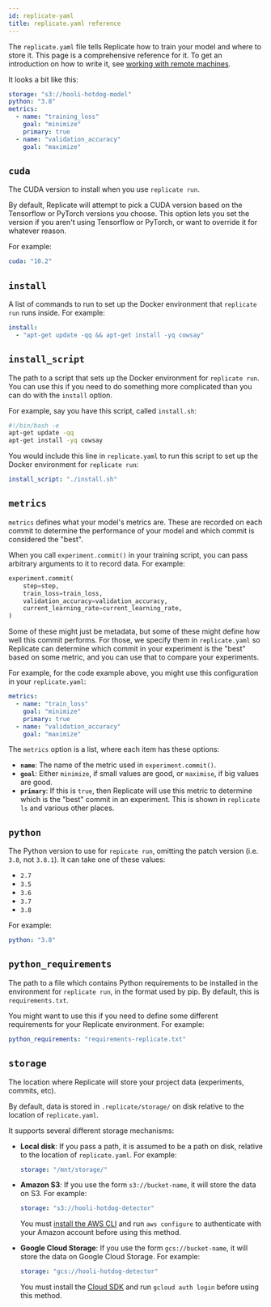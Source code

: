 ```yaml
---
id: replicate-yaml
title: replicate.yaml reference
---
```


The `replicate.yaml` file tells Replicate how to train your model and where to store it. This page is a comprehensive reference for it. To get an introduction on how to write it, see [working with remote machines](working-with-remote-machines.md).

<!-- `replicate.yaml` goes in the same directory as your model's source code. It must be in the root directory (the same directory as the root of your Git repository, for example) because Replicate uses the location of the file to figure out where your model is located. (maybe this lives in tutorial) -->

It looks a bit like this:

```yaml
storage: "s3://hooli-hotdog-model"
python: "3.8"
metrics:
  - name: "training_loss"
    goal: "minimize"
    primary: true
  - name: "validation_accuracy"
    goal: "maximize"
```

## `cuda`

The CUDA version to install when you use `replicate run`.

By default, Replicate will attempt to pick a CUDA version based on the Tensorflow or PyTorch versions you choose. This option lets you set the version if you aren't using Tensorflow or PyTorch, or want to override it for whatever reason.

For example:

```yaml
cuda: "10.2"
```

## `install`

A list of commands to run to set up the Docker environment that `replicate run` runs inside. For example:

```yaml
install:
  - "apt-get update -qq && apt-get install -yq cowsay"
```

## `install_script`

The path to a script that sets up the Docker environment for `replicate run`. You can use this if you need to do something more complicated than you can do with the `install` option.

For example, say you have this script, called `install.sh`:

```bash
#!/bin/bash -e
apt-get update -qq
apt-get install -yq cowsay
```

You would include this line in `replicate.yaml` to run this script to set up the Docker environment for `replicate run`:

```yaml
install_script: "./install.sh"
```

## `metrics`

`metrics` defines what your model's metrics are. These are recorded on each commit to determine the performance of your model and which commit is considered the "best".

When you call `experiment.commit()` in your training script, you can pass arbitrary arguments to it to record data. For example:

```python
experiment.commit(
    step=step,
    train_loss=train_loss,
    validation_accuracy=validation_accuracy,
    current_learning_rate=current_learning_rate,
)
```

Some of these might just be metadata, but some of these might define how well this commit performs. For those, we specify them in `replicate.yaml` so Replicate can determine which commit in your experiment is the "best" based on some metric, and you can use that to compare your experiments.

For example, for the code example above, you might use this configuration in your `replicate.yaml`:

```yaml
metrics:
  - name: "train_loss"
    goal: "minimize"
    primary: true
  - name: "validation_accuracy"
    goal: "maximize"
```

The `metrics` option is a list, where each item has these options:

- **`name`**: The name of the metric used in `experiment.commit()`.
- **`goal`**: Either `minimize`, if small values are good, or `maximise`, if big values are good.
- **`primary`**: If this is `true`, then Replicate will use this metric to determine which is the "best" commit in an experiment. This is shown in `replicate ls` and various other places.

## `python`

The Python version to use for `repicate run`, omitting the patch version \(i.e. `3.8`, not `3.8.1`\). It can take one of these values:

- `2.7`
- `3.5`
- `3.6`
- `3.7`
- `3.8`

For example:

```yaml
python: "3.8"
```

## `python_requirements`

The path to a file which contains Python requirements to be installed in the environment for `replicate run`, in the format used by pip. By default, this is `requirements.txt`.

You might want to use this if you need to define some different requirements for your Replicate environment. For example:

```yaml
python_requirements: "requirements-replicate.txt"
```

<!-- FIXME: this is an anti-pattern... we want people to be using normal requirements.txt, really... -->

## `storage`

The location where Replicate will store your project data (experiments, commits, etc).

By default, data is stored in `.replicate/storage/` on disk relative to the location of `replicate.yaml`.

It supports several different storage mechanisms:

- **Local disk**: If you pass a path, it is assumed to be a path on disk, relative to the location of `replicate.yaml`. For example:

  ```yaml
  storage: "/mnt/storage/"
  ```

- **Amazon S3**: If you use the form `s3://bucket-name`, it will store the data on S3. For example:

  ```yaml
  storage: "s3://hooli-hotdog-detector"
  ```

  You must [install the AWS CLI](https://docs.aws.amazon.com/cli/latest/userguide/cli-chap-install.html) and run `aws configure` to authenticate with your Amazon account before using this method.

- **Google Cloud Storage**: If you use the form `gcs://bucket-name`, it will store the data on Google Cloud Storage. For example:

  ```yaml
  storage: "gcs://hooli-hotdog-detector"
  ```

  You must install the [Cloud SDK](https://cloud.google.com/sdk) and run `gcloud auth login` before using this method.
